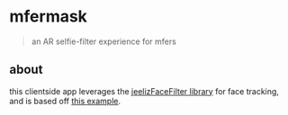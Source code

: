 # mfermask

> an AR selfie-filter experience for mfers

## about
this clientside app leverages the [jeelizFaceFilter library](https://github.com/jeeliz/jeelizFaceFilter) for face tracking, and is based off [this example](https://github.com/jeeliz/jeelizFaceFilter/tree/master/demos/canvas2D/faceTrack).
